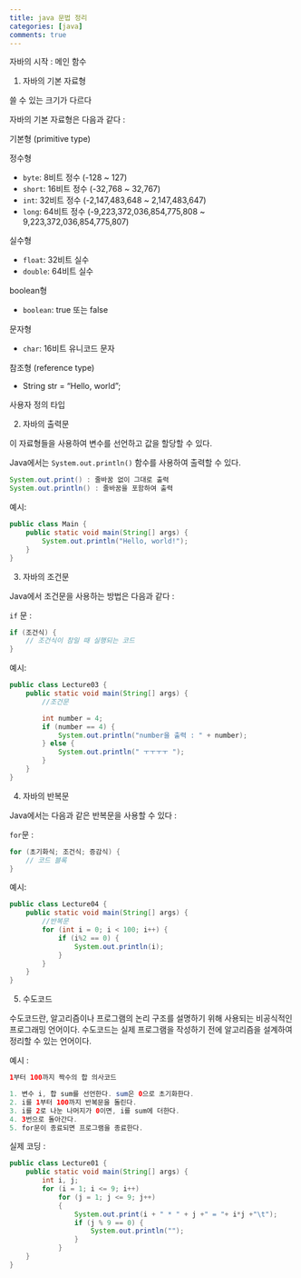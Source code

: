 ```yaml
---
title: java 문법 정리
categories: [java]
comments: true
---
```


자바의 시작 : 메인 함수

1. 자바의 기본 자료형

쓸 수 있는 크기가 다르다

자바의 기본 자료형은 다음과 같다 :

기본형 (primitive type)

정수형

- `byte`: 8비트 정수 (-128 ~ 127)
- `short`: 16비트 정수 (-32,768 ~ 32,767)
- `int`: 32비트 정수 (-2,147,483,648 ~ 2,147,483,647)
- `long`: 64비트 정수 (-9,223,372,036,854,775,808 ~ 9,223,372,036,854,775,807)

실수형

- `float`: 32비트 실수
- `double`: 64비트 실수

boolean형

- `boolean`: true 또는 false

문자형

- `char`: 16비트 유니코드 문자

참조형 (reference type)

- String str = “Hello, world”;

사용자 정의 타입


2. 자바의 출력문

이 자료형들을 사용하여 변수를 선언하고 값을 할당할 수 있다.

Java에서는 `System.out.println()` 함수를 사용하여 출력할 수 있다.

```java
System.out.print() : 줄바꿈 없이 그대로 출력
System.out.println() : 줄바꿈을 포함하여 출력
```

예시:

```java
public class Main {
    public static void main(String[] args) {
        System.out.println("Hello, world!");
    }
}
```


3. 자바의 조건문

Java에서 조건문을 사용하는 방법은 다음과 같다 :

`if` 문 :

```java
if (조건식) {
    // 조건식이 참일 때 실행되는 코드
}
```

예시:

```java
public class Lecture03 {
    public static void main(String[] args) {
        //조건문

        int number = 4;
        if (number == 4) {
            System.out.println("number을 출력 : " + number);
        } else {
            System.out.println(" ㅜㅜㅜㅜ ");
        }
    }
}
```


4. 자바의 반복문

Java에서는 다음과 같은 반복문을 사용할 수 있다 :

`for`문 :

```java
for (초기화식; 조건식; 증감식) {
    // 코드 블록
}
```

예시:

```java
public class Lecture04 {
    public static void main(String[] args) {
        //반복문
        for (int i = 0; i < 100; i++) {
            if (i%2 == 0) {
                System.out.println(i);
            }
        }
    }
}
```


5. 수도코드

수도코드란, 알고리즘이나 프로그램의 논리 구조를 설명하기 위해 사용되는 비공식적인 프로그래밍 언어이다. 수도코드는 실제 프로그램을 작성하기 전에 알고리즘을 설계하여 정리할 수 있는 언어이다.

예시 :

```java
1부터 100까지 짝수의 합 의사코드

1. 변수 i, 합 sum를 선언한다. sum은 0으로 초기화한다.
2. i를 1부터 100까지 반복문을 돌린다.
3. i를 2로 나눈 나머지가 0이면, i를 sum에 더한다.
4. 3번으로 돌아간다.
5. for문이 종료되면 프로그램을 종료한다.
```

실제 코딩 :

```java
public class Lecture01 {
    public static void main(String[] args) {
        int i, j;
        for (i = 1; i <= 9; i++)
            for (j = 1; j <= 9; j++)
            {
                System.out.print(i + " * " + j +" = "+ i*j +"\t");
                if (j % 9 == 0) {
                    System.out.println("");
                }
            }
    }
}
```